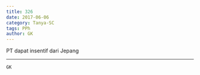 ```yaml
---
title: 326
date: 2017-06-06
category: Tanya-SC
tags: PPh
author: GK
---
```


PT dapat insentif dari Jepang

---



`GK`
